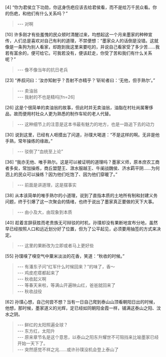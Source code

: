 
[4] “你为君侯立下功勋，你这身伤疤应该去给君侯看，而不是给万千民众看。你的伤疤，和他们有什么关系吗？”
>--- 对啊<br>

[10] 许多刚才有些羞愧的民众顿时清醒过来，均想起这一个月来墨家的种种宣传，人们总是喜欢对自己有利的道理，不禁便想：“墨家众人的话倒是没错。这就像是一条狗为别人看家，却跑到我这里来要吃的，并说自己看家受了多少苦……我若有富余的，便可给它。可我若没有，便该赶走，你受了苦和我们有什么关系呢？”
>--- 像不像当年的抗日老兵<br>

[23] “养叔问曰：‘汝亦知射乎？吾射不亦精乎？’斫轮者曰：‘无他，但手熟尔’。”
>--- 卖油翁<br>
>--- 我射的不也是精吗[fn=26]<br>

[26] 这是个很简单的卖油翁的故事，但此时并无卖油翁，油脂在村社尚属奢侈品，故而便用村社众人更为熟悉的制作车轮的老人代替。
>--- 这种细节上的注意是这本书最有魅力的地方，也是一路追下去的动力<br>

[30] 说到这里，已经有人咂摸出了问道，孙璞大喝道：“不是这样的啊。无非是他手熟，常年操练的缘故。”
>--- 驳倒了“血统至上论”<br>

[36] “我亦无他、唯手熟尔。这是可以被证明的道理吗？墨家义师，原本庶农工商者多矣，常加操练，商丘盟楚王、潡水服越王、牛阑战魏侯、济水羁平阴……为何泗上的民众可以操练？因为他们吃饱了、因为他们穿暖了。”
>--- 前面是讲道理，这是摆事实<br>

[38] 从本该简单的唯手熟尔的小道理，说到了直指本质的土地所有制和封建义务问题，终于引爆了这一次聚会的情绪，也终于说出了墨家真正要做的天下大事。
>--- 由小及大，由现象到本质<br>

[40] 趁着言辞获胜而老贵族无可辩驳的时机，孙璞却没有果断地宣布分地，虽然早已经按照人口和远近划分好了位置，但为了公平起见，必须要用抽签的方式来决定。
>--- 这里的果断改为立即或者马上更好些<br>

[55] 孙璞嗅了嗅空气中粟米淡淡的花香，笑道：“秋收的时候。”
>--- 有潘东子问“红军什么时候回来？”的味了，香～<br>
>--- 鸡皮疙瘩都起来了<br>
>--- 秋收起义啊<br>
>--- 等春天来啦，等满山开遍映山红，爸爸就回来了<br>
>--- 秋收战役<br>

[62] 孙璞心想，自己何尝不想？当有一日自己爬到泰山山顶看朝阳日出的时候，他想，那时候，墨家道义的光辉，定已经如同朝阳金霞一样，铺满这泰山之阳、汶水之阴。
>--- 鲜红的太阳照遍全球？<br>
>--- 东方红，太阳升<br>
>--- 原来章节名是这个意思，以泰山之阳东升耀世不可阻挡来比喻墨家已经开始一天下了。<br>
>--- 突然感觉不祥之兆……或许孙璞没机会登上泰山了<br>
